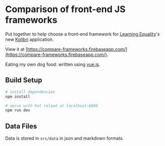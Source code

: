 # Comparison of front-end JS frameworks

Put together to help choose a front-end framework for [Learning Equality](https://learningequality.org/)'s new [Kolibri](https://github.com/learningequality/kolibri) application.

View it at [https://compare-frameworks.firebaseapp.com/](https://compare-frameworks.firebaseapp.com/).

Eating my own dog food: written using [vue.js](https://vuejs.org).

## Build Setup

``` bash
# install dependencies
npm install

# serve with hot reload at localhost:8080
npm run dev
```

## Data Files

Data is stored in `src/data` in json and markdown formats.
